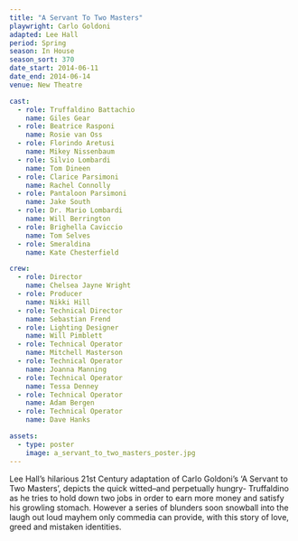 ```yaml
---
title: "A Servant To Two Masters"
playwright: Carlo Goldoni
adapted: Lee Hall
period: Spring
season: In House
season_sort: 370
date_start: 2014-06-11
date_end: 2014-06-14
venue: New Theatre

cast:
  - role: Truffaldino Battachio
    name: Giles Gear
  - role: Beatrice Rasponi
    name: Rosie van Oss
  - role: Florindo Aretusi
    name: Mikey Nissenbaum
  - role: Silvio Lombardi
    name: Tom Dineen
  - role: Clarice Parsimoni
    name: Rachel Connolly
  - role: Pantaloon Parsimoni
    name: Jake South
  - role: Dr. Mario Lombardi
    name: Will Berrington
  - role: Brighella Caviccio
    name: Tom Selves
  - role: Smeraldina
    name: Kate Chesterfield

crew:
  - role: Director
    name: Chelsea Jayne Wright
  - role: Producer
    name: Nikki Hill
  - role: Technical Director
    name: Sebastian Frend
  - role: Lighting Designer
    name: Will Pimblett
  - role: Technical Operator
    name: Mitchell Masterson
  - role: Technical Operator
    name: Joanna Manning
  - role: Technical Operator
    name: Tessa Denney
  - role: Technical Operator
    name: Adam Bergen
  - role: Technical Operator
    name: Dave Hanks

assets:
  - type: poster
    image: a_servant_to_two_masters_poster.jpg
---
```


Lee Hall’s hilarious 21st Century adaptation of Carlo Goldoni’s ‘A Servant to Two Masters’, depicts the quick witted–and perpetually hungry- Truffaldino as he tries to hold down two jobs in order to earn more money and satisfy his growling stomach. However a series of blunders soon snowball into the laugh out loud mayhem only commedia can provide, with this story of love, greed and mistaken identities.
